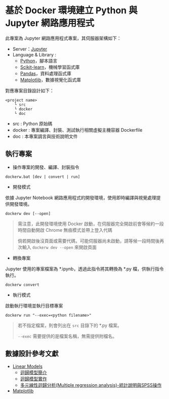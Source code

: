 # 基於 Docker 環境建立 Python 與 Jupyter 網路應用程式

此專案為 Jupyter 網路應用程式專案，其伺服器架構如下：

+ Server：[Jupyter](https://jupyter.org/)
+ Language & Library :
    - [Python](https://www.w3schools.com/python/)，腳本語言
    - [Scikit-learn](https://scikit-learn.org/stable/index.html)，機械學習函式庫
    - [Pandas](https://pandas.pydata.org/)，資料處理函式庫
    - [Matplotlib](https://matplotlib.org/)，數據視覺化函式庫

對應專案目錄設計如下：

```
<project name>
    └ src
    └ docker
    └ doc
```

+ src : Python 原始碼
+ docker : 專案編譯、封裝、測試執行相關虛擬主機容器 Dockerfile
+ doc : 本專案調言與技術說明文件

## 執行專案

+ 操作專案的開發、編譯、封裝指令

```
dockerw.bat [dev | convert | run]
```

+ 開發模式

依據 Jupyter Notebook 網路應用程式的開發環境，使用即時編譯與視覺處理提供開發環境。

```
dockerw dev [--open]
```
> 需注意，此開發環境使用 Docker 啟動，在伺服器完全開啟前會等候約一段時間自動開啟 Chrome 無痕模式並帶上登入代碼
>
> 倘若開啟後沒頁面或需要代碼，可能伺服器尚未啟動，請等候一段時間後再次輸入 ```dockerw dev --open``` 來開啟頁面

+ 轉換專案

Jupyter 使用的專案檔案為 *.ipynb，透過此指令將其轉換為 *.py 檔，供執行指令執行。

```
dockerw convert
```

+ 執行模式

啟動執行環境並執行目標專案

```
dockerw run "--exec=<python filename>"
```
> 若不指定檔案，則會列出在 ```src``` 目錄下的 *.py 檔案。
>
> ```--exec``` 需要提供的是檔案名稱，無需提供附檔名。

## 數據設計參考文獻

+ [Linear Models](https://scikit-learn.org/stable/modules/linear_model.html)
    - [迴歸模型簡介](https://pyecontech.com/2019/12/10/%E6%A9%9F%E5%99%A8%E5%AD%B8%E7%BF%92%E9%A6%96%E9%83%A8%E6%9B%B2-%E8%BF%B4%E6%AD%B8%E6%A8%A1%E5%9E%8B%E7%B0%A1%E4%BB%8B/)
    - [迴歸模型實作](https://pyecontech.com/2019/12/28/python-%E5%AF%A6%E4%BD%9C-%E8%BF%B4%E6%AD%B8%E6%A8%A1%E5%9E%8B/)
    - [多元線性迴歸分析(Multiple regression analysis)-統計說明與SPSS操作](https://www.yongxi-stat.com/multiple-regression-analysis/)
+ [Matplotlib](https://www.happycoder.org/2017/10/13/python-data-science-and-machine-learning-matplotlib-tutorial/)

